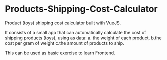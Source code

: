 # Products-Shipping-Cost-Calculator
Product (toys) shipping cost calculator built with VueJS. 

It consists of a small app that can automatically calculate the cost of shipping products (toys), using as data:
a. the weight of each product, 
b.the cost per gram of weight 
c.the amount of products to ship.


This can be used as basic exercise to learn Frontend. 

